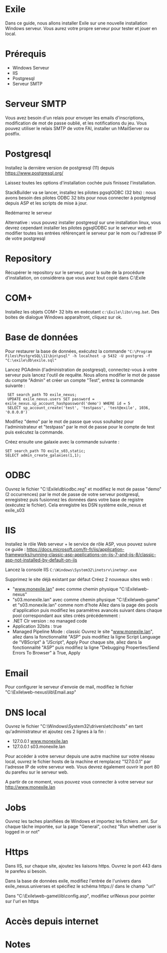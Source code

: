 # Exile
Dans ce guide, nous allons installer Exile sur une nouvelle installation Windows serveur. Vous aurez votre propre serveur pour tester et jouer en local.

# Prérequis
 - Windows Serveur
 - IIS
 - Postgresql
 - Serveur SMTP
 
# Serveur SMTP
Vous avez besoin d'un relais pour envoyer les emails d'inscriptions, modification de mot de passe oublié, et les notifications du jeu.
Vous pouvez utiliser le relais SMTP de votre FAI, installer un hMailServer ou postfix.

# Postgresql
Installez la dernière version de postgresql (11) depuis https://www.postgresql.org/

Laissez toutes les options d'installation cochée puis finissez l'installation.

StackBuilder va se lancer, installez les pilotes pgsqlODBC (32 bits) : nous avons besoin des pilotes ODBC 32 bits pour nous connecter à postgresql depuis ASP et les scripts de mise à jour.

Redémarrez le serveur

Alternative : vous pouvez installer postgresql sur une installation linux, vous devrez cependant installer les pilotes pgsqlODBC sur le serveur web et modifier toutes les entrées référençant le serveur par le nom ou l'adresse IP de votre postgresql

# Repository
Récupérer le repository sur le serveur, pour la suite de la procédure d'installation, on considèrera que vous avez tout copié dans C:\Exile

# COM+
Installez les objets COM+ 32 bits en exécutant `c:\Exile\libs\reg.bat`. Des boites de dialogue Windows apparaîtront, cliquez sur ok.

# Base de données
Pour restaurer la base de données, exécutez la commande `"C:\Program Files\PostgreSQL\11\bin\psql" -h localhost -p 5432 -U postgres -f "C:\exile\db\exile.sql"`

Lancez PGAdmin (l'administration de postgresql), connectez-vous à votre serveur puis lancez l'outil de requête.
Nous allons modifier le mot de passe du compte "Admin" et créer un compte "Test", entrez la commande suivante :
```
 SET search_path TO exile_nexus;
 UPDATE exile_nexus.users SET password = exile_nexus.sp_account_hashpassword('demo') WHERE id = 5
 SELECT sp_account_create('test', 'testpass', 'test@exile', 1036, '0.0.0.0')
```
Modifiez "demo" par le mot de passe que vous souhaitez pour l'administrateur et "testpass" par le mot de passe pour le compte de test puis exécutez la commande.

Créez ensuite une galaxie avec la commande suivante :
```
SET search_path TO exile_s03,static;
SELECT admin_create_galaxies(1,1);
```

# ODBC
Ouvrez le fichier "C:\Exile\db\odbc.reg" et modifiez le mot de passe "demo" (2 occurrences) par le mot de passe de votre serveur postgresql, enregistrez puis fusionnez les données dans votre base de registre (exécutez le fichier).
Cela enregistre les DSN système exile_nexus et exile_s03

# IIS
Installez le rôle Web serveur + le service de rôle ASP, vous pouvez suivre ce guide : https://docs.microsoft.com/fr-fr/iis/application-frameworks/running-classic-asp-applications-on-iis-7-and-iis-8/classic-asp-not-installed-by-default-on-iis

Lancez la console IIS `C:\Windows\System32\inetsrv\inetmgr.exe`

Supprimez le site déjà existant par défaut
Créez 2 nouveaux sites web :
 - "www.monexile.lan" avec comme chemin physique "C:\Exile\web-nexus"
 - "s03.monexile.lan" avec comme chemin physique "C:\Exile\web-game" et "s03.monexile.lan" comme nom d'hote
Allez dans la page des pools d'application puis modifiez les paramètres avancés suivant dans chaque pool correspondant aux sites créés précédemment : 
 - .NET Clr version : no managed code
 - Application 32bits : true
 - Managed Pipeline Mode : classic
Ouvrez le site "www.monexile.lan", allez dans la fonctionnalité "ASP" puis modifiez la ligne Script Language de "VBScript" à "JScript", Apply
Pour chaque site, allez dans la fonctionnalité "ASP" puis modifiez la ligne "Debugging Properties/Send Errors To Browser" à True, Apply

# Email
Pour configurer le serveur d'envoie de mail, modifiez le fichier "C:\Exile\web-nexus\lib\Email.asp"

# DNS local
Ouvrez le fichier "C:\Windows\System32\drivers\etc\hosts" en tant qu'administrateur et ajoutez ces 2 lignes à la fin :
 - 127.0.0.1	www.monexile.lan
 - 127.0.0.1	s03.monexile.lan

Pour accéder à votre serveur depuis une autre machine sur votre réseau local, ouvrez le fichier hosts de la machine et remplacez "127.0.0.1" par l'adresse IP de votre serveur web. Vous devrez également ouvrir le port 80 du parefeu sur le serveur web.

A partir de ce moment, vous pouvez vous connecter à votre serveur sur http://www.monexile.lan


# Jobs
Ouvrez les taches planifiées de Windows et importez les fichiers .xml.
Sur chaque tâche importée, sur la page "General", cochez "Run whether user is logged in or not"

# Https
Dans IIS, sur chaque site, ajoutez les liaisons https.
Ouvrez le port 443 dans le parefeu si besoin.

Dans la base de données exile, modifiez l'entrée de l'univers dans exile_nexus.universes et spécifiez le schéma https:// dans le champ "url"

Dans "C:\Exile\web-game\lib\config.asp", modifiez urlNexus pour pointer sur l'url en https

# Accès depuis internet

# Notes
